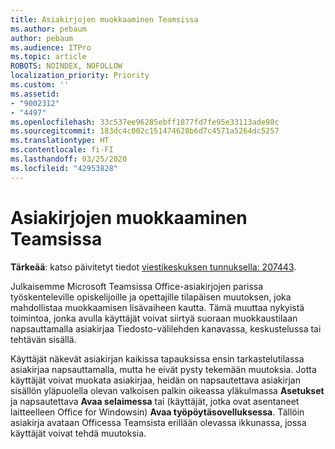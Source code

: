 ```yaml
---
title: Asiakirjojen muokkaaminen Teamsissa
ms.author: pebaum
author: pebaum
ms.audience: ITPro
ms.topic: article
ROBOTS: NOINDEX, NOFOLLOW
localization_priority: Priority
ms.custom: ''
ms.assetid:
- "9002312"
- "4497"
ms.openlocfilehash: 33c537ee96285ebff1877fd7fe95e33113ade98c
ms.sourcegitcommit: 183dc4c002c151474628b6d7c4571a5264dc5257
ms.translationtype: HT
ms.contentlocale: fi-FI
ms.lasthandoff: 03/25/2020
ms.locfileid: "42953828"
---
```

# <a name="editing-documents-in-teams"></a>Asiakirjojen muokkaaminen Teamsissa

**Tärkeää**: katso päivitetyt tiedot [viestikeskuksen tunnuksella: 207443](https://admin.microsoft.com/Adminportal/Home?source=applauncher#MessageCenter?id=MC207443). 

Julkaisemme Microsoft Teamsissa Office-asiakirjojen parissa työskenteleville opiskelijoille ja opettajille tilapäisen muutoksen, joka mahdollistaa muokkaamisen lisävaiheen kautta. Tämä muuttaa nykyistä toimintoa, jonka avulla käyttäjät voivat siirtyä suoraan muokkaustilaan napsauttamalla asiakirjaa Tiedosto-välilehden kanavassa, keskustelussa tai tehtävän sisällä.

Käyttäjät näkevät asiakirjan kaikissa tapauksissa ensin tarkastelutilassa asiakirjaa napsauttamalla, mutta he eivät pysty tekemään muutoksia. Jotta käyttäjät voivat muokata asiakirjaa, heidän on napsautettava asiakirjan sisällön yläpuolella olevan valkoisen palkin oikeassa yläkulmassa **Asetukset** ja napsautettava **Avaa selaimessa** tai (käyttäjät, jotka ovat asentaneet laitteelleen Office for Windowsin) **Avaa työpöytäsovelluksessa**. Tällöin asiakirja avataan Officessa Teamsista erillään olevassa ikkunassa, jossa käyttäjät voivat tehdä muutoksia.
